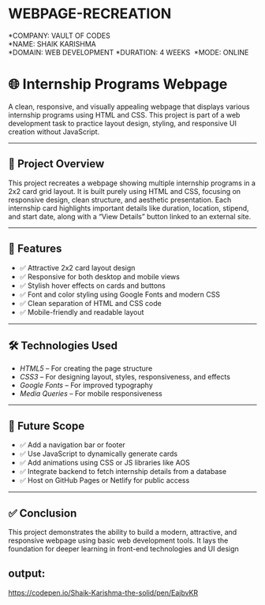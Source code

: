 # WEBPAGE-RECREATION

*COMPANY: VAULT OF CODES  
*NAME: SHAIK KARISHMA  
*DOMAIN: WEB DEVELOPMENT 
*DURATION: 4 WEEKS 
*MODE: ONLINE

# 🌐 Internship Programs Webpage
A clean, responsive, and visually appealing webpage that displays various internship programs using HTML and CSS. This project is part of a web development task to practice layout design, styling, and responsive UI creation without JavaScript.

---

## 📌 Project Overview

This project recreates a webpage showing multiple internship programs in a 2x2 card grid layout. It is built purely using HTML and CSS, focusing on responsive design, clean structure, and aesthetic presentation. Each internship card highlights important details like duration, location, stipend, and start date, along with a “View Details” button linked to an external site.

---

## 🎯 Features

- ✅ Attractive 2x2 card layout design  
- ✅ Responsive for both desktop and mobile views  
- ✅ Stylish hover effects on cards and buttons  
- ✅ Font and color styling using Google Fonts and modern CSS  
- ✅ Clean separation of HTML and CSS code  
- ✅ Mobile-friendly and readable layout  

---

## 🛠 Technologies Used

- *HTML5* – For creating the page structure  
- *CSS3* – For designing layout, styles, responsiveness, and effects  
- *Google Fonts* – For improved typography  
- *Media Queries* – For mobile responsiveness  

---


## 🌱 Future Scope

- ✅ Add a navigation bar or footer  
- ✅ Use JavaScript to dynamically generate cards  
- ✅ Add animations using CSS or JS libraries like AOS  
- ✅ Integrate backend to fetch internship details from a database  
- ✅ Host on GitHub Pages or Netlify for public access  

---

## ✅ Conclusion

This project demonstrates the ability to build a modern, attractive, and responsive webpage using basic web development tools. It lays the foundation for deeper learning in front-end technologies and UI design

##  output:

https://codepen.io/Shaik-Karishma-the-solid/pen/EajbvKR

